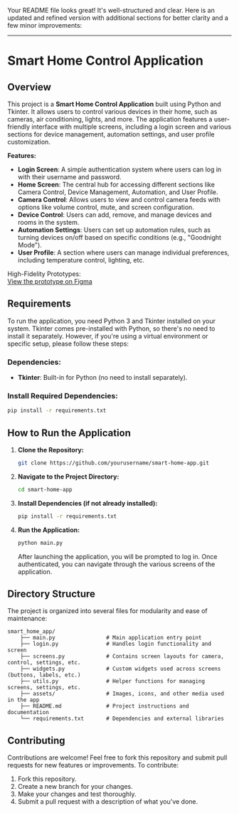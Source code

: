 Your README file looks great! It's well-structured and clear. Here is an updated and refined version with additional sections for better clarity and a few minor improvements:

---

# Smart Home Control Application

## Overview

This project is a **Smart Home Control Application** built using Python and Tkinter. It allows users to control various devices in their home, such as cameras, air conditioning, lights, and more. The application features a user-friendly interface with multiple screens, including a login screen and various sections for device management, automation settings, and user profile customization.

**Features:**

- **Login Screen**: A simple authentication system where users can log in with their username and password.
- **Home Screen**: The central hub for accessing different sections like Camera Control, Device Management, Automation, and User Profile.
- **Camera Control**: Allows users to view and control camera feeds with options like volume control, mute, and screen configuration.
- **Device Control**: Users can add, remove, and manage devices and rooms in the system.
- **Automation Settings**: Users can set up automation rules, such as turning devices on/off based on specific conditions (e.g., "Goodnight Mode").
- **User Profile**: A section where users can manage individual preferences, including temperature control, lighting, etc.

High-Fidelity Prototypes:  
[View the prototype on Figma](https://www.figma.com/proto/ehMLpydmOOPSkxCbiezQbB/Smart-Home?node-id=8-22&t=ZH0igMWOUelfDBXg-1)

## Requirements

To run the application, you need Python 3 and Tkinter installed on your system. Tkinter comes pre-installed with Python, so there's no need to install it separately. However, if you're using a virtual environment or specific setup, please follow these steps:

### Dependencies:

- **Tkinter**: Built-in for Python (no need to install separately).

### Install Required Dependencies:

```bash
pip install -r requirements.txt
```

## How to Run the Application

1. **Clone the Repository:**
   ```bash
   git clone https://github.com/yourusername/smart-home-app.git
   ```

2. **Navigate to the Project Directory:**
   ```bash
   cd smart-home-app
   ```

3. **Install Dependencies (if not already installed):**
   ```bash
   pip install -r requirements.txt
   ```

4. **Run the Application:**
   ```bash
   python main.py
   ```

   After launching the application, you will be prompted to log in. Once authenticated, you can navigate through the various screens of the application.

## Directory Structure

The project is organized into several files for modularity and ease of maintenance:

```
smart_home_app/
    ├── main.py                # Main application entry point
    ├── login.py               # Handles login functionality and screen
    ├── screens.py             # Contains screen layouts for camera, control, settings, etc.
    ├── widgets.py             # Custom widgets used across screens (buttons, labels, etc.)
    ├── utils.py               # Helper functions for managing screens, settings, etc.
    ├── assets/                # Images, icons, and other media used in the app
    ├── README.md              # Project instructions and documentation
    └── requirements.txt       # Dependencies and external libraries
```

## Contributing

Contributions are welcome! Feel free to fork this repository and submit pull requests for new features or improvements. To contribute:

1. Fork this repository.
2. Create a new branch for your changes.
3. Make your changes and test thoroughly.
4. Submit a pull request with a description of what you've done.

